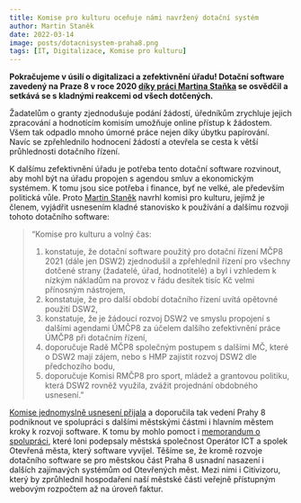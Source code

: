 ```yaml
---
title: Komise pro kulturu oceňuje námi navržený dotační systém
author: Martin Staněk
date: 2022-03-14
image: posts/dotacnisystem-praha8.png
tags: [IT, Digitalizace, Komise pro kulturu]
---
```


**Pokračujeme v úsilí o digitalizaci a zefektivnění úřadu! Dotační software zavedený na Praze 8 v roce 2020 [díky práci Martina Staňka](https://praha8.pirati.cz/aktuality/prvni-krucky-otevrene-radnici.html) se osvědčil a setkává se s kladnými reakcemi od všech dotčených.**

Žadatelům o granty zjednodušuje podání žádostí, úředníkům zrychluje jejich zpracování a hodnotícím komisím umožňuje online přístup k žádostem. Všem tak odpadlo mnoho úmorné práce nejen díky úbytku papírování. Navíc se zpřehlednilo hodnocení žádostí a otevřela se cesta k větší průhlednosti dotačního řízení.

K dalšímu zefektivnění úřadu je potřeba tento dotační software rozvinout, aby mohl být na úřadu propojen s agendou smluv a ekonomickým systémem. K tomu jsou sice potřeba i finance, byť ne velké, ale především politická vůle. Proto [Martin Staněk](https://praha8.pirati.cz/lide/martin-stanek.html) navrhl komisi pro kulturu, jejímž je členem, vyjádřit usnesením kladné stanovisko k používání a dalšímu rozvoji tohoto dotačního software:

>“Komise pro kulturu a volný čas:<br />
>1) konstatuje, že dotační software použitý pro dotační řízení MČP8 2021 (dále jen DSW2) zjednodušil a zpřehlednil řízení pro všechny dotčené strany (žadatelé, úřad, hodnotitelé) a byl i vzhledem k nízkým nákladům na provoz v řádu desítek tisíc Kč velmi přínosným nástrojem,<br />
>2) konstatuje, že pro další období dotačního řízení uvítá opětovné použití DSW2,<br />
>3) konstatuje, že je žádoucí rozvoj DSW2 ve smyslu propojení s dalšími agendami ÚMČP8 za účelem dalšího zefektivnění práce ÚMČP8 při dotačním řízení,<br />
>4) doporučuje Radě MČP8 společným postupem s dalšími MČ, které o DSW2 mají zájem, nebo s HMP zajistit rozvoj DSW2 dle předchozího bodu,<br />
>5) doporučuje Komisi RMČP8 pro sport, mládež a grantovou politiku, která DSW2 rovněž využila, zvážit projednání obdobného usnesení.”

[Komise jednomyslně usnesení přijala](https://www.praha8.cz/file/pHR/KKVC-10-02-2022.pdf) a doporučila tak vedení Prahy 8 podniknout ve spolupráci s dalšími městskými částmi i hlavním městem kroky k rozvoji software. K tomu by mohlo pomoct i [memorandum o spolupráci](https://operatorict.cz/spolecnost-oict-spolek-otevrena-mesta-podepsaly-memorandum-o-spolupraci/), které loni podepsaly městská společnost Operátor ICT a spolek Otevřená města, který software vyvíjel. Těšíme se, že kromě rozvoje dotačního software se pro městskou část Praha 8 usnadní nasazení i dalších zajímavých systémům od Otevřených měst. Mezi nimi i Citivizoru, který by zprůhlednil hospodaření naší městské části veřejně přístupným webovým rozpočtem až na úroveň faktur.

